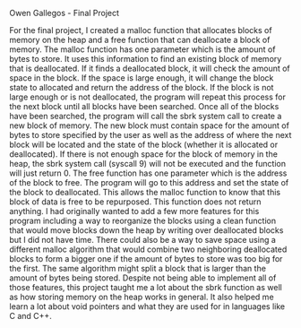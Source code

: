 Owen Gallegos - Final Project

For the final project, I created a malloc function that allocates blocks of memory on the heap and a free function that can deallocate a block of memory. The malloc function has one parameter which is the amount of bytes to store. It uses this information to find an existing block of memory that is deallocated. If it finds a deallocated block, it will check the amount of space in the block. If the space is large enough, it will change the block state to allocated and return the address of the block. If the block is not large enough or is not deallocated, the program will repeat this process for the next block until all blocks have been searched. Once all of the blocks have been searched, the program will call the sbrk system call to create a new block of memory. The new block must contain space for the amount of bytes to store specified by the user as well as the address of where the next block will be located and the state of the block (whether it is allocated or deallocated). If there is not enough space for the block of memory in the heap, the sbrk system call (syscall 9) will not be executed and the function will just return 0. The free function has one parameter which is the address of the block to free. The program will go to this address and set the state of the block to deallocated. This allows the malloc function to know that this block of data is free to be repurposed. This function does not return anything. I had originally wanted to add a few more features for this program including a way to reorganize the blocks using a clean function that would move blocks down the heap by writing over deallocated blocks but I did not have time. There could also be a way to save space using a different malloc algorithm that would combine two neighboring deallocated blocks to form a bigger one if the amount of bytes to store was too big for the first. The same algorithm might split a block that is larger than the amount of bytes being stored. Despite not being able to implement all of those features, this project taught me a lot about the sbrk function as well as how storing memory on the heap works in general. It also helped me learn a lot about void pointers and what they are used for in languages like C and C++.
